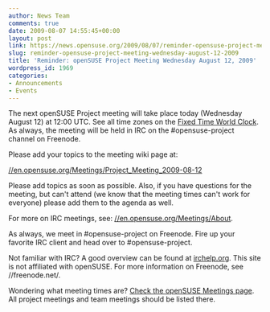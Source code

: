 ```yaml
---
author: News Team
comments: true
date: 2009-08-07 14:55:45+00:00
layout: post
link: https://news.opensuse.org/2009/08/07/reminder-opensuse-project-meeting-wednesday-august-12-2009/
slug: reminder-opensuse-project-meeting-wednesday-august-12-2009
title: 'Reminder: openSUSE Project Meeting Wednesday August 12, 2009'
wordpress_id: 1969
categories:
- Announcements
- Events
---
```


The next openSUSE Project meeting will take place today (Wednesday August 12) at 12:00 UTC. See all time zones on the [Fixed Time World Clock](//is.gd/26uKE). As always, the meeting will be held in IRC on the #opensuse-project channel on Freenode.





Please add your topics to the meeting wiki page at:





[//en.opensuse.org/Meetings/Project_Meeting_2009-08-12](//en.opensuse.org/Meetings/Project_Meeting_2009-08-12)





Please add topics as soon as possible. Also, if you have questions for the meeting, but can't attend (we know that the meeting times can't work for everyone) please add them to the agenda as well.





For more on IRC meetings, see: [//en.opensuse.org/Meetings/About](//en.opensuse.org/Meetings/About).





As always, we meet in #opensuse-project on Freenode. Fire up your favorite IRC client and head over to #opensuse-project.





Not familiar with IRC? A good overview can be found at [irchelp.org](//www.irchelp.org/). This site is not affiliated with openSUSE. For more information on Freenode, see //freenode.net/.





Wondering what meeting times are? [Check the openSUSE Meetings page](//en.opensuse.org/Meetings). All project meetings and team meetings should be listed there.

